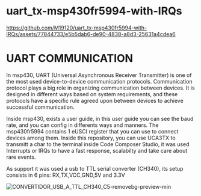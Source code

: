 # uart_tx-msp430fr5994-with-IRQs


https://github.com/M19120/uart_tx-msp430fr5994-with-IRQs/assets/77844733/e5b5dab6-de90-4838-a8d3-25631a4cdea6

# UART COMMUNICATION 
In msp430, UART (Universal Asynchronous Receiver Transmitter) is one of the most used device-to-device communication protocols.
Communication protocol plays a big role in organizing communication between devices. It is designed in different ways based on system requirements,
and these protocols have a specific rule agreed upon between devices to achieve successful communication.

Inside msp430, exists a user guide, in this user guide you can see the baud rate, and you can config in differents ways and manners. The msp430fr5994
contains 1 eUSCI register that you can use to connect devices among them. Inside this repository, you can use UCA3TX to transmitt a char to the terminal 
inside Code Composer Studio, it was used Interrupts or IRQs to have a fast response, scalabilty and take care about rare events. 

As support it was used a usb to TTL serial converter (CH340), its setup consists in 6 pins: RX,TX,VCC,GND,5V and 3.3V

![CONVERTIDOR_USB_A_TTL_CH340_C5-removebg-preview-min](https://github.com/M19120/uart_tx-msp430fr5994-with-IRQs/assets/77844733/0d201dd6-02e1-4a22-a45d-25448911ffd8)

